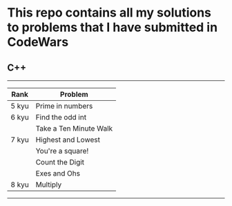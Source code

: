 # This repo contains all my solutions to problems that I have submitted in CodeWars

## C++
---
| Rank | Problem |
| ---- | ------- |
| 5 kyu | Prime in numbers |
| 6 kyu | Find the odd int |
|| Take a Ten Minute Walk |
| 7 kyu | Highest and Lowest |
|| You're a square! |
|| Count the Digit |
|| Exes and Ohs |
| 8 kyu | Multiply |
---

